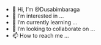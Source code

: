 - 👋 Hi, I’m @Dusabimbaraga
- 👀 I’m interested in ...
- 🌱 I’m currently learning ...
- 💞️ I’m looking to collaborate on ...
- 📫 How to reach me ...

<!---
Dusabimbaraga/Dusabimbaraga is a ✨ special ✨ repository because its `README.md` (this file) appears on your GitHub profile.
You can click the Preview link to take a look at your changes.
--->
